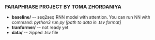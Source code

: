 ### PARAPHRASE PROJECT BY TOMA ZHORDANIYA

* **baseline/** -- seq2seq RNN model with attention. You can run NN with command: *python3 run.py [path to data in .tsv format]*
* **tranformer/** -- not ready yet
* **data/** -- zipped .tsv file